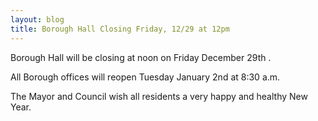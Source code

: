 ```yaml
---
layout: blog
title: Borough Hall Closing Friday, 12/29 at 12pm 
---
```

 
Borough Hall will be closing at noon on Friday December 29th .

All Borough offices will reopen Tuesday January 2nd at 8:30 a.m.

The Mayor and Council wish all residents a very happy and healthy New Year.
